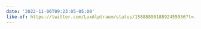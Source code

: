```yaml
---
date: '2022-11-06T09:23:05-05:00'
like-of: https://twitter.com/LuxAlptraum/status/1588889018892455936?t=iCIdnVi57CKuJwbR3SkaBQ&s=19
---
```

